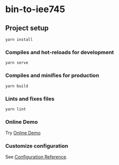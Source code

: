 # bin-to-iee745

## Project setup
```
yarn install
```

### Compiles and hot-reloads for development
```
yarn serve
```

### Compiles and minifies for production
```
yarn build
```

### Lints and fixes files
```
yarn lint
```
### Online Demo

Try [Online Demo](https://ziedev.github.io/binaire-to-ieee745-to-bin/)

### Customize configuration
See [Configuration Reference](https://cli.vuejs.org/config/).
